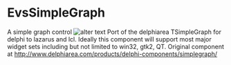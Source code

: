 # EvsSimpleGraph
A simple graph control
![alter text](/ScreenShots/3.png?raw=true "This is a title")
Port of the delphiarea TSimpleGraph for delphi to lazarus and lcl. Ideally this component will support most major widget sets including but not limited to win32, gtk2, QT.
Original component at http://www.delphiarea.com/products/delphi-components/simplegraph/ 
